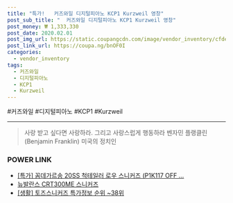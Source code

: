 ```yaml
--- 
title: "특가!   커즈와일 디지털피아노 KCP1 Kurzweil 영창" 
post_sub_title: "  커즈와일 디지털피아노 KCP1 Kurzweil 영창" 
post_money: ₩ 1,333,330 
post_date: 2020.02.01 
post_img_url: https://static.coupangcdn.com/image/vendor_inventory/cfde/a03df8d64d30584465902b35c63a59790db6df2aaca681e95ba0e39a033d.jpg 
post_link_url: https://coupa.ng/bnOF0I 
categories: 
  - vendor_inventory 
tags: 
  - 커즈와일 
  - 디지털피아노 
  - KCP1 
  - Kurzweil 
--- 
```

  #커즈와일 #디지털피아노 #KCP1 #Kurzweil 
<hr> 

> 사랑 받고 싶다면 사랑하라. 그리고 사랑스럽게 행동하라 벤자민 플랭클린 (Benjamin Franklin) 미국의 정치인 


### POWER LINK

* <a href="https://blog.naver.com/santokki14/221790159182" target="_blank">[특가] 꼼데가르송 20SS 척테일러 로우 스니커즈 (P1K117 OFF ...</a>
* <a href="https://blog.naver.com/santokki14/221784376947" target="_blank">뉴발란스 CRT300ME 스니커즈</a>
* <a href="https://blog.naver.com/sakai111/221777268206" target="_blank"> [생활] 토즈스니커즈 특가정보 순위 ~38위</a>
